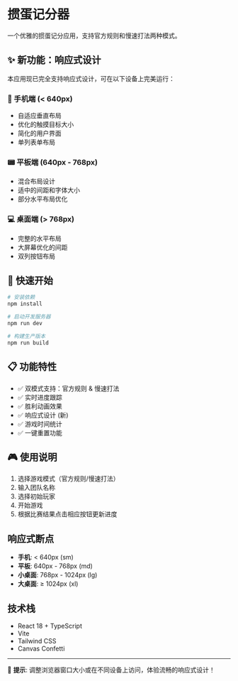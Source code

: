 # 掼蛋记分器

一个优雅的掼蛋记分应用，支持官方规则和慢速打法两种模式。

## ✨ 新功能：响应式设计

本应用现已完全支持响应式设计，可在以下设备上完美运行：

### 📱 手机端 (< 640px)
- 自适应垂直布局
- 优化的触摸目标大小
- 简化的用户界面
- 单列表单布局

### 📟 平板端 (640px - 768px)
- 混合布局设计
- 适中的间距和字体大小
- 部分水平布局优化

### 💻 桌面端 (> 768px)
- 完整的水平布局
- 大屏幕优化的间距
- 双列按钮布局

## 🚀 快速开始

```bash
# 安装依赖
npm install

# 启动开发服务器
npm run dev

# 构建生产版本
npm run build
```

## 📋 功能特性

- ✅ 双模式支持：官方规则 & 慢速打法
- ✅ 实时进度跟踪
- ✅ 胜利动画效果
- ✅ 响应式设计 (新)
- ✅ 游戏时间统计
- ✅ 一键重置功能

## 🎮 使用说明

1. 选择游戏模式（官方规则/慢速打法）
2. 输入团队名称
3. 选择初始玩家
4. 开始游戏
5. 根据比赛结果点击相应按钮更新进度

## 响应式断点

- **手机**: < 640px (sm)
- **平板**: 640px - 768px (md)  
- **小桌面**: 768px - 1024px (lg)
- **大桌面**: ≥ 1024px (xl)

## 技术栈

- React 18 + TypeScript
- Vite
- Tailwind CSS
- Canvas Confetti

---

🎯 **提示**: 调整浏览器窗口大小或在不同设备上访问，体验流畅的响应式设计！ 